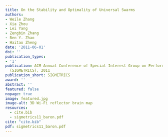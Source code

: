```yaml
---
title: On the Stability and Optimality of Universal Swarms
authors:
- Weile Zhang
- Xia Zhou
- Lei Yang
- Zengbin Zhang
- Ben Y. Zhao
- Haitao Zheng
date: '2011-06-01'
doi: ''
publication_types:
- '1'
publication: ACM Annual Conference of Special Interest Group on Performance Evaluation
  (SIGMETRICS), 2011
publication_short: SIGMETRICS
award: ''
abstract: ''
featured: false
nopage: true
image: featured.jpg
image-alt: 3D Wi-Fi reflector brain map
resources:
  - cite.bib
  - sigmetrics11_baron.pdf
cite: "cite.bib"
pdf: sigmetrics11_baron.pdf
---
```

